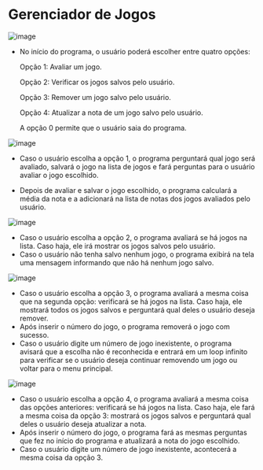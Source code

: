 <h1>Gerenciador de Jogos</h1>

![image](https://github.com/user-attachments/assets/cf120bf3-289f-459e-9027-10325f6819a2)

* No início do programa, o usuário poderá escolher entre quatro opções:

  Opção 1: Avaliar um jogo.

  Opção 2: Verificar os jogos salvos pelo usuário.

  Opção 3: Remover um jogo salvo pelo usuário.

  Opção 4: Atualizar a nota de um jogo salvo pelo usuário.

  A opção 0 permite que o usuário saia do programa.

![image](https://github.com/user-attachments/assets/0652aeac-5415-46e0-b763-022cc6b52bf3)

* Caso o usuário escolha a opção 1, o programa perguntará qual jogo será avaliado, salvará o jogo na lista de jogos e fará perguntas para o usuário avaliar o jogo escolhido.

* Depois de avaliar e salvar o jogo escolhido, o programa calculará a média da nota e a adicionará na lista de notas dos jogos avaliados pelo usuário.

![image](https://github.com/user-attachments/assets/69499a60-a89e-4f0f-afde-814d90726ac2)

* Caso o usuário escolha a opção 2, o programa avaliará se há jogos na lista. Caso haja, ele irá mostrar os jogos salvos pelo usuário.
* Caso o usuário não tenha salvo nenhum jogo, o programa exibirá na tela uma mensagem informando que não há nenhum jogo salvo.

![image](https://github.com/user-attachments/assets/39ce2e5d-209f-4500-a82f-4974514622c6)

* Caso o usuário escolha a opção 3, o programa avaliará a mesma coisa que na segunda opção: verificará se há jogos na lista. Caso haja, ele mostrará todos os jogos salvos e perguntará qual deles o usuário deseja remover.
* Após inserir o número do jogo, o programa removerá o jogo com sucesso.
* Caso o usuário digite um número de jogo inexistente, o programa avisará que a escolha não é reconhecida e entrará em um loop infinito para verificar se o usuário deseja continuar removendo um jogo ou voltar para o menu principal.

![image](https://github.com/user-attachments/assets/ed09cfd0-8dab-4568-afbb-4dd7004a4466)

* Caso o usuário escolha a opção 4, o programa avaliará a mesma coisa das opções anteriores: verificará se há jogos na lista. Caso haja, ele fará a mesma coisa da opção 3: mostrará os jogos salvos e perguntará qual deles o usuário deseja atualizar a nota.
* Após inserir o número do jogo, o programa fará as mesmas perguntas que fez no início do programa e atualizará a nota do jogo escolhido.
* Caso o usuário digite um número de jogo inexistente, acontecerá a mesma coisa da opção 3.
